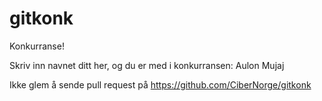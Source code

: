gitkonk
=======

Konkurranse!

Skriv inn navnet ditt her, og du er med i konkurransen:
Aulon Mujaj

Ikke glem å sende pull request på https://github.com/CiberNorge/gitkonk

